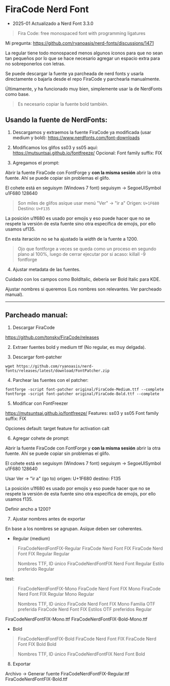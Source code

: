 # FiraCode Nerd Font

- 2025-01 Actualizado a Nerd Font 3.3.0

> Fira Code: free monospaced font with programming ligatures

Mi pregunta: https://github.com/ryanoasis/nerd-fonts/discussions/1471

La regular tiene todo monospaced menos algunos íconos para que no sean tan
pequeños por lo que se hace necesario agregar un espacio extra para no
sobreponerlos con letras.

Se puede descargar la fuente ya parcheada de nerd fonts y usarla directamente o
bajarla desde el repo FiraCode y parchearla manualmente.

Últimamente, y ha funcionado muy bien, simplemente usar la de NerdFonts como
base.

> Es necesario copiar la fuente bold también.

## Usando la fuente de NerdFonts:

1. Descargamos y extraemos la fuente FiraCode ya modificada (usar medium y
   bold): https://www.nerdfonts.com/font-downloads

2. Modificamos los glifos ss03 y ss05 aquí:
   https://mutsuntsai.github.io/fontfreeze/ Opcional: Font family suffix: FIX

3. Agregamos el prompt:

Abrir la fuente FiraCode con FontForge y **con la misma sesión** abrir la otra
fuente. Ahí se puede copiar sin problemas el glifo.

El cohete está en seguisym (Windows 7 font) seguisym -> SegoeUISymbol u1F680
128640

> Son miles de glifos asíque usar menú "Ver" -> "ir a" Origen: `U+1F680`
> Destino: `U+F135`

La posición u1f680 es usado por emojis y eso puede hacer que no se respete la
versión de esta fuente sino otra específica de emojis, por ello usamos uf135.

En esta iteración no se ha ajustado la _width_ de la fuente a 1200.

> Ojo que fontforge a veces se queda como un proceso en segundo plano al 100%,
> luego de cerrar ejecutar por si acaso: killall -9 fontforge

4. Ajustar metadata de las fuentes.

Cuidado con los campos como BoldItalic, debería ser Bold Italic para KDE.

Ajustar nombres si queremos (Los nombres son relevantes. Ver parcheado manual).

---

## Parcheado manual:

1. Descargar FiraCode

https://github.com/tonsky/FiraCode/releases

2. Extraer fuentes bold y medium ttf (No regular, es muy delgada).

3. Descargar font-patcher

```command
wget https://github.com/ryanoasis/nerd-fonts/releases/latest/download/FontPatcher.zip
```

4. Parchear las fuentes con el patcher:

```command
fontforge -script font-patcher original/FiraCode-Medium.ttf --complete
fontforge -script font-patcher original/FiraCode-Bold.ttf --complete
```

5. Modificar con FontFreezer

https://mutsuntsai.github.io/fontfreeze/ Features: ss03 y ss05 Font family
suffix: FIX

Opciones default: target feature for activation calt

6. Agregar cohete de prompt:

Abrir la fuente FiraCode con FontForge y **con la misma sesión** abrir la otra
fuente. Ahí se puede copiar sin problemas el glifo.

El cohete está en seguisym (Windows 7 font) seguisym -> SegoeUISymbol u1F680
128640

Usar Ver -> "ir a" (go to) origen: U+1F680 destino: F135

La posición u1f680 es usado por emojis y eso puede hacer que no se respete la
versión de esta fuente sino otra específica de emojis, por ello usamos f135.

Definir ancho a 1200?

7. Ajustar nombres antes de exportar

En base a los nombres se agrupan. Asíque deben ser coherentes.

- Regular (medium)

> FiraCodeNerdFontFIX-Regular FiraCode Nerd Font FIX FiraCode Nerd Font FIX
> Regular Regular
>
> Nombres TTF, ID único FiraCodeNerdFontFIX Nerd Font Regular Estilo preferido
> Regular

test:

> FiraCodeNerdFontFIX-Mono FiraCode Nerd Font FIX Mono FiraCode Nerd Font FIX
> Regular Mono Regular
>
> Nombres TTF, ID único FiraCode Nerd Font FIX Mono Familia OTF preferida
> FiraCode Nerd Font FIX Estilos OTF preferidos Regular

FiraCodeNerdFontFIX-Mono.ttf FiraCodeNerdFontFIX-Bold-Mono.ttf

- Bold

> FiraCodeNerdFontFIX-Bold FiraCode Nerd Font FIX FiraCode Nerd Font FIX Bold
> Bold
>
> Nombres TTF, ID único FiraCodeNerdFontFIX Nerd Font Bold

8. Exportar

Archivo -> Generar fuente FiraCodeNerdFontFIX-Regular.ttf
FiraCodeNerdFontFIX-Bold.ttf
